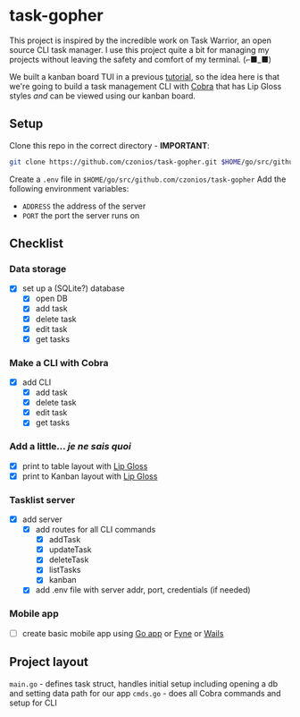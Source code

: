 # task-gopher

This project is inspired by the incredible work on Task Warrior, an open source
CLI task manager. I use this project quite a bit for managing my projects
without leaving the safety and comfort of my terminal. (⌐■_■)

We built a kanban board TUI in a previous [tutorial][kanban-video], so the
idea here is that we're going to build a task management CLI with [Cobra][cobra] that has Lip Gloss
styles *and* can be viewed using our kanban board.

## Setup

Clone this repo in the correct directory - **IMPORTANT**:
```sh
git clone https://github.com/czonios/task-gopher.git $HOME/go/src/github.com/czonios
```

Create a `.env` file in `$HOME/go/src/github.com/czonios/task-gopher`
Add the following environment variables:
- `ADDRESS` the address of the server
- `PORT` the port the server runs on

## Checklist

### Data storage
- [x] set up a (SQLite?) database
  - [x] open DB
  - [x] add task
  - [x] delete task
  - [x] edit task
  - [x] get tasks

### Make a CLI with Cobra
- [x] add CLI
  - [x] add task
  - [x] delete task
  - [x] edit task
  - [x] get tasks

### Add a little... *je ne sais quoi*
- [x] print to table layout with [Lip Gloss][lipgloss]
- [x] print to Kanban layout with [Lip Gloss][lipgloss]

### Tasklist server
- [x] add server
  - [x] add routes for all CLI commands
    - [x] addTask
    - [x] updateTask
    - [x] deleteTask
    - [x] listTasks
    - [x] kanban
  - [x] add .env file with server addr, port, credentials (if needed)

### Mobile app
- [ ] create basic mobile app using [Go app][gomobile] or [Fyne][fyne] or [Wails][wails]

## Project layout

`main.go` - defines task struct, handles initial setup including opening a db and setting data path for our app
`cmds.go` - does all Cobra commands and setup for CLI

[lipgloss]: https://github.com/charmbracelet/lipgloss
[charm]: https://github.com/charmbracelet/charm
[cobra]: https://github.com/spf13/cobra
[kanban-video]: https://www.youtube.com/watch?v=ZA93qgdLUzM&list=PLLLtqOZfy0pcFoSIeGXO-SOaP9qLqd_H6
[fyne]: https://fyne.io/
[wails]: https://wails.io/
[gomobile]: https://pkg.go.dev/golang.org/x/mobile/app
